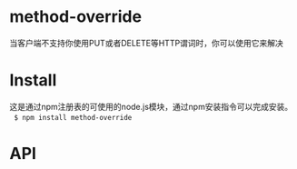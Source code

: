 # method-override
  当客户端不支持你使用PUT或者DELETE等HTTP谓词时，你可以使用它来解决 
# Install   
  这是通过npm注册表的可使用的node.js模块，通过npm安装指令可以完成安装。   
  ```$ npm install method-override ```  
 # API    
  
